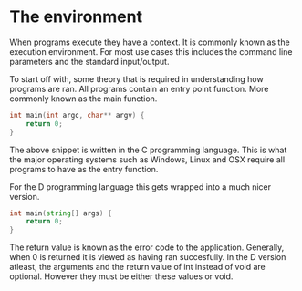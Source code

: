 # The environment
When programs execute they have a context. It is commonly known as the execution environment. For most use cases this includes the command line parameters and the standard input/output.

To start off with, some theory that is required in understanding how programs are ran. All programs contain an entry point function. More commonly known as the main function. 

```c
int main(int argc, char** argv) {
	return 0;
}
```
The above snippet is written in the C programming language. This is what the major operating systems such as Windows, Linux and OSX require all programs to have as the entry function.

For the D programming language this gets wrapped into a much nicer version.

```D
int main(string[] args) {
	return 0;
}
```
The return value is known as the error code to the application. Generally, when 0 is returned it is viewed as having ran succesfully.
In the D version atleast, the arguments and the return value of int instead of void are optional. However they must be either these values or void.
